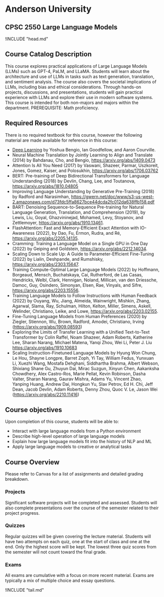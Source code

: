 Anderson University
===================

CPSC 2550 Large Language Models
------------------------------

!INCLUDE "head.md"

Course Catalog Description
--------------------------

This course explores practical applications of Large Language Models (LLMs) such as GPT-4, PaLM, and LLaMA. Students will learn about the architecture and use of LLMs in tasks such as text generation, translation, and sentiment analysis. The course also covers the societal implications of LLMs, including bias and ethical considerations. Through hands-on projects, discussions, and presentations, students will gain practical experience with LLMs and explore their use in modern software systems. This course is intended for both non-majors and majors within the department. PREREQUISITE: Math proficiency.

Required Resources
------------------

There is no required textbook for this course, however the following material are made available for reference in this course:

- [Deep Learning](http://www.deeplearningbook.org) by Yoshua Bengio, Ian Goodfellow, and Aaron Courville.
- Neural Machine Translation by Jointly Learning to Align and Translate (2014) by Bahdanau, Cho, and Bengio, https://arxiv.org/abs/1409.0473
- Attention Is All You Need (2017) by Vaswani, Shazeer, Parmar, Uszkoreit, Jones, Gomez, Kaiser, and Polosukhin, https://arxiv.org/abs/1706.03762
- BERT: Pre-training of Deep Bidirectional Transformers for Language Understanding (2018) by Devlin, Chang, Lee, and Toutanova, https://arxiv.org/abs/1810.04805
- Improving Language Understanding by Generative Pre-Training (2018) by Radford and Narasimhan, https://gwern.net/doc/www/s3-us-west-2.amazonaws.com/d73fdc5ffa8627bce44dcda2fc012da638ffb158.pdf
- BART: Denoising Sequence-to-Sequence Pre-training for Natural Language Generation, Translation, and Comprehension (2019), by Lewis, Liu, Goyal, Ghazvininejad, Mohamed, Levy, Stoyanov, and Zettlemoyer, https://arxiv.org/abs/1910.13461.
- FlashAttention: Fast and Memory-Efficient Exact Attention with IO-Awareness (2022), by Dao, Fu, Ermon, Rudra, and Ré, https://arxiv.org/abs/2205.14135.
- Cramming: Training a Language Model on a Single GPU in One Day (2022) by Geiping and Goldstein, https://arxiv.org/abs/2212.14034.
- Scaling Down to Scale Up: A Guide to Parameter-Efficient Fine-Tuning (2022) by Lialin, Deshpande, and Rumshisky, https://arxiv.org/abs/2303.15647.
- Training Compute-Optimal Large Language Models (2022) by Hoffmann, Borgeaud, Mensch, Buchatskaya, Cai, Rutherford, de Las Casas, Hendricks, Welbl, Clark, Hennigan, Noland, Millican, van den Driessche, Damoc, Guy, Osindero, Simonyan, Elsen, Rae, Vinyals, and Sifre, https://arxiv.org/abs/2203.15556.
- Training Language Models to Follow Instructions with Human Feedback (2022) by Ouyang, Wu, Jiang, Almeida, Wainwright, Mishkin, Zhang, Agarwal, Slama, Ray, Schulman, Hilton, Kelton, Miller, Simens, Askell, Welinder, Christiano, Leike, and Lowe, https://arxiv.org/abs/2203.02155.
- Fine-Tuning Language Models from Human Preferences (2020) by Ziegler, Stiennon, Wu, Brown, Radford, Amodei, Christiano, Irving (https://arxiv.org/abs/1909.08593)
- Exploring the Limits of Transfer Learning with a Unified Text-to-Text Transformer by Colin Raffel, Noam Shazeer, Adam Roberts, Katherine Lee, Sharan Narang, Michael Matena, Yanqi Zhou, Wei Li, Peter J. Liu https://arxiv.org/abs/1910.10683
- Scaling Instruction-Finetuned Language Models by Hyung Won Chung, Le Hou, Shayne Longpre, Barret Zoph, Yi Tay, William Fedus, Yunxuan Li, Xuezhi Wang, Mostafa Dehghani, Siddhartha Brahma, Albert Webson, Shixiang Shane Gu, Zhuyun Dai, Mirac Suzgun, Xinyun Chen, Aakanksha Chowdhery, Alex Castro-Ros, Marie Pellat, Kevin Robinson, Dasha Valter, Sharan Narang, Gaurav Mishra, Adams Yu, Vincent Zhao, Yanping Huang, Andrew Dai, Hongkun Yu, Slav Petrov, Ed H. Chi, Jeff Dean, Jacob Devlin, Adam Roberts, Denny Zhou, Quoc V. Le, Jason Wei (https://arxiv.org/abs/2210.11416)

Course objectives
-----------------

Upon completion of this course, students will be able to:

- Interact with large language models from a Python environment
- Describe high-level operation of large language models
- Explain how large language models fit into the history of NLP and ML
- Apply large language models to creative or analytical tasks

Course Overview
---------------

Please refer to Canvas for a list of assignments and detailed grading breakdown.

### Projects

Significant software projects will be completed and assessed. Students will also complete presentations over the course of the semester related to their project progress.

### Quizzes

Regular quizzes will be given covering the lecture material. Students will have two attempts on each quiz, one at the start of class and one at the end. Only the highest score will be kept. The lowest three quiz scores from the semester will not count toward the final grade.

### Exams

All exams are cumulative with a focus on more recent material. Exams are typically a mix of multiple choice and essay questions.

!INCLUDE "tail.md"
